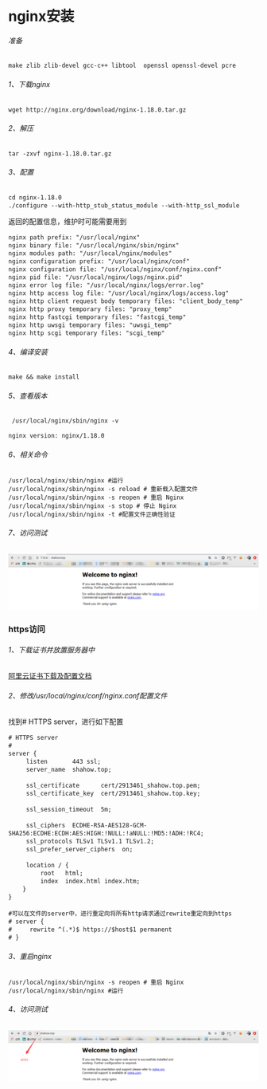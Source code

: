 #  nginx安装

###### 准备

```
make zlib zlib-devel gcc-c++ libtool  openssl openssl-devel pcre
```

###### 1、下载nginx

```shell
wget http://nginx.org/download/nginx-1.18.0.tar.gz
```

###### 2、解压

```she
tar -zxvf nginx-1.18.0.tar.gz
```

###### 3、配置

``` shell
cd nginx-1.18.0
./configure --with-http_stub_status_module --with-http_ssl_module
```

返回的配置信息，维护时可能需要用到

```
nginx path prefix: "/usr/local/nginx"
nginx binary file: "/usr/local/nginx/sbin/nginx"
nginx modules path: "/usr/local/nginx/modules"
nginx configuration prefix: "/usr/local/nginx/conf"
nginx configuration file: "/usr/local/nginx/conf/nginx.conf"
nginx pid file: "/usr/local/nginx/logs/nginx.pid"
nginx error log file: "/usr/local/nginx/logs/error.log"
nginx http access log file: "/usr/local/nginx/logs/access.log"
nginx http client request body temporary files: "client_body_temp"
nginx http proxy temporary files: "proxy_temp"
nginx http fastcgi temporary files: "fastcgi_temp"
nginx http uwsgi temporary files: "uwsgi_temp"
nginx http scgi temporary files: "scgi_temp"
```

###### 4、编译安装

```shell
make && make install
```

###### 5、查看版本

```shell
 /usr/local/nginx/sbin/nginx -v
```

```
nginx version: nginx/1.18.0
```

###### 6、相关命令

```shell
/usr/local/nginx/sbin/nginx #运行
/usr/local/nginx/sbin/nginx -s reload # 重新载入配置文件
/usr/local/nginx/sbin/nginx -s reopen # 重启 Nginx
/usr/local/nginx/sbin/nginx -s stop # 停止 Nginx
/usr/local/nginx/sbin/nginx -t #配置文件正确性验证
```

###### 7、访问测试

![image-20200525115306482](./imgs/image-20200525115306482.png)

### https访问

###### 1、下载证书并放置服务器中

[阿里云证书下载及配置文档](https://help.aliyun.com/document_detail/98728.html?spm=5176.2020520163.0.0.28e556a7FridgV)

###### 2、修改/usr/local/nginx/conf/nginx.conf配置文件

找到# HTTPS server，进行如下配置

```
# HTTPS server
#
server {
     listen       443 ssl;
     server_name  shahow.top;

     ssl_certificate      cert/2913461_shahow.top.pem;
     ssl_certificate_key  cert/2913461_shahow.top.key;

     ssl_session_timeout  5m;

     ssl_ciphers  ECDHE-RSA-AES128-GCM-SHA256:ECDHE:ECDH:AES:HIGH:!NULL:!aNULL:!MD5:!ADH:!RC4;
     ssl_protocols TLSv1 TLSv1.1 TLSv1.2;
     ssl_prefer_server_ciphers  on;

     location / {
         root   html;
         index  index.html index.htm;
    }
}

#可以在文件的server中，进行重定向将所有http请求通过rewrite重定向到https
# server {
#     rewrite ^(.*)$ https://$host$1 permanent
# }
```

###### 3、重启nginx

```shell
/usr/local/nginx/sbin/nginx -s reopen # 重启 Nginx
/usr/local/nginx/sbin/nginx #运行
```

###### 4、访问测试

![image-20200525121939542](./imgs/image-20200525121939542.png)



